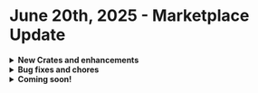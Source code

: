 # June 20th, 2025 - Marketplace Update

<details>

<summary><strong>New Crates and enhancements</strong></summary>

* Windows Patch Deployer

</details>

<details>

<summary><strong>Bug fixes and chores</strong></summary>

* Export Org Vars to CSV for Import
  * Updated 3rd and 5th crate tokens for clarity and compatibility with import crate
  * Updated crate description to specify CSV formatting compatibility
* Microsoft: User Onboarding
  * Set email\_domain field to required to prevent failure
  * Fixed task criteria sensitivity for `failed_to_create_user` action
* Microsoft: User Offboarding
  * Added fallback actions in the On Failure path for mailbox retrieval
* Update Ticket Sub - Automation Logs and Success Statuses
  * Renamed "begin" to "START" and "end" to "END"
  * Removed unused `retry_count` and `seconds_to_delay` aliases
  * Added success aliases
* Deactivate ConnectWise PSA Contacts when their Company is Deactivated
  * Updated Jinja expression for `contact_list` data alias
* Alert on Low Disk Space
  * Added missing automation logs for Agent Smith and SuperOps
* Reset Microsoft MFA
  * Updated form field from `ticket_number` to `ticket_id` to match workflow
* Microsoft Subscription Renewal Alerts
  * Truncated ticket summary to 100 characters to prevent duplication
  * Updated ticket check logic to match truncated summaries
* Billing Count Report
  * Updated "Upload CSV To Ticket" task to support unsupported PSA (Kaseya BMS) via webhook

</details>

<details>

<summary><strong>Coming soon!</strong></summary>

* Refactor of Sync Last Logged-In Info to PSA Asset Crate
* Bitlocker Management Crate Series

</details>
